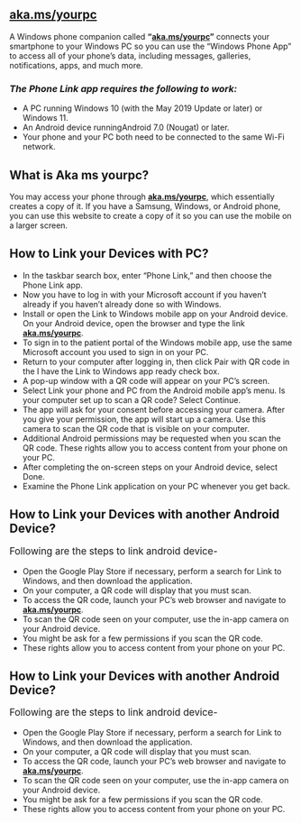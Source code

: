 <h2 class="wp-block-heading"><a href="https://aka-ms-yourpc.website/">aka.ms/yourpc</a></h2>
<p>A Windows phone companion called <strong>“<a href="https://aka-ms-yourpc.website/">aka.ms/yourpc</a>”</strong> connects your smartphone to your Windows PC so you can use the “Windows Phone App” to access all of your phone’s data, including messages, galleries, notifications, apps, and much more.</p>
<h3 class="wp-block-headings"> <em>The Phone Link app requires the following to work:</em></h3>
<ul>
<li>A PC running Windows 10 (with the May 2019 Update or later) or Windows 11.</li>
<li>An Android device runningAndroid 7.0 (Nougat) or later.</li>
<li>Your phone and your PC both need to be connected to the same Wi-Fi network.</li>
</ul>
<h2 class="has-neve-text-color-color has-text-color wp-block-heading">What is Aka ms yourpc?</h2>
<p class="has-neve-text-color-color has-text-color">You may access your phone through <strong><strong><a href="https://aka-ms-yourpc.website/">aka.ms/yourpc</a></strong></strong>, which essentially creates a copy of it. If you have a Samsung, Windows, or Android phone, you can use this website to create a copy of it so you can use the mobile on a larger screen.</p>
<h2 class="has-text-align-left has-nv-text-dark-bg-color has-text-color wp-block-heading">How to Link your Devices with PC?</h2>
<ul>
<li>In the taskbar search box, enter “Phone Link,” and then choose the Phone Link app.</li>
<li>Now you have to log in with your Microsoft account if you haven’t already if you haven’t already done so with Windows.</li>
<li>Install or open the Link to Windows mobile app on your Android device. On your Android device, open the browser and type the link <strong><a href="https://aka-ms-yourpc.website/">aka.ms/yourpc</a></strong>.</li>
<li>To sign in to the patient portal of the Windows mobile app, use the same Microsoft account you used to sign in on your PC.</li>
<li>Return to your computer after logging in, then click Pair with QR code in the I have the Link to Windows app ready check box.</li>
<li>A pop-up window with a QR code will appear on your PC’s screen.</li>
<li>Select Link your phone and PC from the Android mobile app’s menu. Is your computer set up to scan a QR code? Select Continue.</li>
<li>The app will ask for your consent before accessing your camera. After you give your permission, the app will start up a camera. Use this camera to scan the QR code that is visible on your computer.</li>
<li>Additional Android permissions may be requested when you scan the QR code. These rights allow you to access content from your phone on your PC.</li>
<li>After completing the on-screen steps on your Android device, select Done.</li>
<li>Examine the Phone Link application on your PC whenever you get back.</li>
</ul>
<h2 class="has-text-align-left has-nv-text-dark-bg-color has-text-color wp-block-heading">How to Link your Devices with another Android Device?</h2>
<p class="has-text-align-left has-nv-text-dark-bg-color has-text-color" style="font-size:17px">Following are the steps to link android device-</p>
<ul>
<li>Open the Google Play Store if necessary, perform a search for Link to Windows, and then download the application.</li>
<li>On your computer, a QR code will display that you must scan.</li>
<li>To access the QR code, launch your PC’s web browser and navigate to <strong><a href="https://aka-ms-yourpc.website/">aka.ms/yourpc</a></strong>.</li>
<li>To scan the QR code seen on your computer, use the in-app camera on your Android device.</li>
<li>You might be ask for a few permissions if you scan the QR code.</li>
<li>These rights allow you to access content from your phone on your PC.</li>
</ul>
<h2 class="has-text-align-left has-nv-text-dark-bg-color has-text-color wp-block-heading">How to Link your Devices with another Android Device?</h2>
<p class="has-text-align-left has-nv-text-dark-bg-color has-text-color" style="font-size:17px">Following are the steps to link android device-</p>
<ul>
<li>Open the Google Play Store if necessary, perform a search for Link to Windows, and then download the application.</li>
<li>On your computer, a QR code will display that you must scan.</li>
<li>To access the QR code, launch your PC’s web browser and navigate to <strong><a href="https://aka-ms-yourpc.website/">aka.ms/yourpc</a></strong>.</li>
<li>To scan the QR code seen on your computer, use the in-app camera on your Android device.</li>
<li>You might be ask for a few permissions if you scan the QR code.</li>
<li>These rights allow you to access content from your phone on your PC.</li>
</ul>
